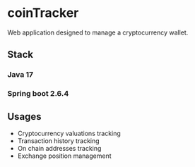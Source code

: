 # coinTracker

Web application designed to manage a cryptocurrency wallet.

## Stack

### Java 17

### Spring boot 2.6.4

## Usages

* Cryptocurrency valuations tracking
* Transaction history tracking
* On chain addresses tracking
* Exchange position management




